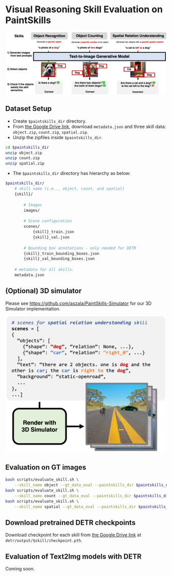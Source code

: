 # Visual Reasoning Skill Evaluation on PaintSkills

<img src="../assets/skills.png" alt="teaser image" width="1200"/>

## Dataset Setup

* Create `$paintskills_dir` directory.
* From [the Google Drive link](https://drive.google.com/drive/folders/1Bza2zyvHLvComohZ9PAGyykY7sm7JoIH), download `metadata.json` and three skill data: `object.zip`, `count.zip`, `spatial.zip`.
* Unzip the zipfiles inside `$paintskills_dir`.
```bash
cd $paintskills_dir
unzip object.zip
unzip count.zip
unzip spatial.zip
```


* The `$paintskills_dir` directory has hierarchy as below:
```bash
$paintskills_dir/
    # skill name (i.e.., object, count, and spatial)
    {skill}/

        # Images
        images/

        # Scene configuration
        scenes/
            {skill}_train.json
            {skill}_val.json

        # Bounding box annotations - only needed for DETR
        {skill}_train_bounding_boxes.json
        {skill}_val_bounding_boxes.json

    # metadata for all skills.
    metadata.json
```

## (Optional) 3D simulator

Please see https://github.com/aszala/PaintSkills-Simulator for our 3D Simulator implementation.

<img src="../assets/dataset_generation.png" alt="teaser image" width="500"/>

## Evaluation on GT images

```bash
bash scripts/evaluate_skill.sh \
    --skill_name object --gt_data_eval --paintskills_dir $paintskills_dir
bash scripts/evaluate_skill.sh \
    --skill_name count --gt_data_eval --paintskills_dir $paintskills_dir
bash scripts/evaluate_skill.sh \
    --skill_name spatial --gt_data_eval --paintskills_dir $paintskills_dir
```

## Download pretrained DETR checkpoints

Download checkpoint for each skill from [the Google Drive link](https://drive.google.com/drive/folders/1qZr0biroWR5WV6wXD0BMZHiO1sgsqlCD) at `detr/output/$skill/checkpoint.pth`.

## Evaluation of Text2Img models with DETR

Coming soon.